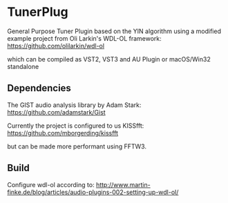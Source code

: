 # TunerPlug
General Purpose Tuner Plugin based on the YIN algorithm using a modified example project from Oli Larkin's WDL-OL framework:
https://github.com/olilarkin/wdl-ol

which can be compiled as VST2, VST3 and AU Plugin or macOS/Win32 standalone

## Dependencies

The GIST audio analysis library by Adam Stark:
https://github.com/adamstark/Gist

Currently the project is configured to us KISSfft:
https://github.com/mborgerding/kissfft

but can be made more performant using FFTW3.

## Build

Configure wdl-ol according to:
http://www.martin-finke.de/blog/articles/audio-plugins-002-setting-up-wdl-ol/
